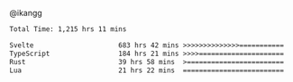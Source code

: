 @ikangg
<!--START_SECTION:waka-->

```txt
Total Time: 1,215 hrs 11 mins

Svelte                     683 hrs 42 mins >>>>>>>>>>>>>>===========   55.69 %
TypeScript                 184 hrs 21 mins >>>>=====================   15.02 %
Rust                       39 hrs 58 mins  >========================   03.26 %
Lua                        21 hrs 22 mins  =========================   01.74 %
```

<!--END_SECTION:waka-->
